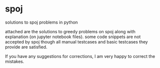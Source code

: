 # spoj
solutions to spoj problems in python
 
 
attached are the solutions to greedy problems on spoj along with explanation (on jupyter notebook files). some code snippets are not accepted by spoj though all manual testcases and basic testcases they provide are satisfied.

If you have any suggestions for corrections, I am very happy to correct the mistakes.
